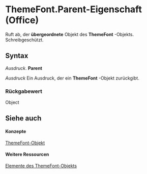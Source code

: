 
# ThemeFont.Parent-Eigenschaft (Office)

Ruft ab, der  **übergeordnete** Objekt des **ThemeFont** -Objekts. Schreibgeschützt.


## Syntax

 _Ausdruck_. **Parent**

 _Ausdruck_ Ein Ausdruck, der ein **ThemeFont** -Objekt zurückgibt.


### Rückgabewert

Object


## Siehe auch


#### Konzepte


[ThemeFont-Objekt](1a9f1365-c392-3d04-74db-333ac111114a.md)
#### Weitere Ressourcen


[Elemente des ThemeFont-Objekts](http://msdn.microsoft.com/library/29f19d99-b33b-4f31-0a37-7665d7ef828b%28Office.15%29.aspx)